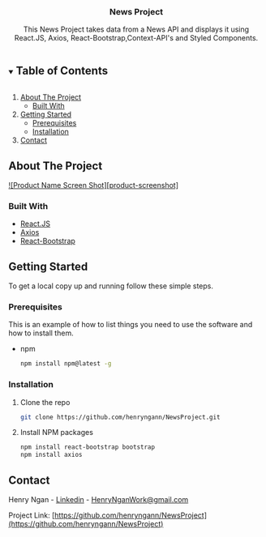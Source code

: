 <!-- PROJECT LOGO -->
<br />
<p align="center">
  <a href="https://github.com/henryngann/NewsProject">
  
  </a>

  <h3 align="center">News Project</h3>

  <p align="center">
    This News Project takes data from a News API and displays it using React.JS, Axios, React-Bootstrap,Context-API's and Styled Components.
    <br />

<!-- TABLE OF CONTENTS -->
<details open="open">
  <summary><h2 style="display: inline-block">Table of Contents</h2></summary>
  <ol>
    <li>
      <a href="#about-the-project">About The Project</a>
      <ul>
        <li><a href="#built-with">Built With</a></li>
      </ul>
    </li>
    <li>
      <a href="#getting-started">Getting Started</a>
      <ul>
        <li><a href="#prerequisites">Prerequisites</a></li>
        <li><a href="#installation">Installation</a></li>
      </ul>
    </li>
    <li><a href="#contact">Contact</a></li>
  
  </ol>
</details>



<!-- ABOUT THE PROJECT -->
## About The Project

[![Product Name Screen Shot][product-screenshot]](https://example.com)



### Built With

* [React.JS](https://reactjs.org/)
* [Axios](https://www.npmjs.com/package/axios)
* [React-Bootstrap](https://react-bootstrap.github.io/)



<!-- GETTING STARTED -->
## Getting Started

To get a local copy up and running follow these simple steps.

### Prerequisites

This is an example of how to list things you need to use the software and how to install them.
* npm
  ```sh
  npm install npm@latest -g
  ```

### Installation

1. Clone the repo
   ```sh
   git clone https://github.com/henryngann/NewsProject.git
   ```
2. Install NPM packages
   ```sh
   npm install react-bootstrap bootstrap
   npm install axios
   ```


<!-- CONTACT -->
## Contact

Henry Ngan - [Linkedin](https://ca.linkedin.com/in/henry-ngan-183620b6) - HenryNganWork@gmail.com

Project Link: [https://github.com/henryngann/NewsProject](https://github.com/henryngann/NewsProject)
